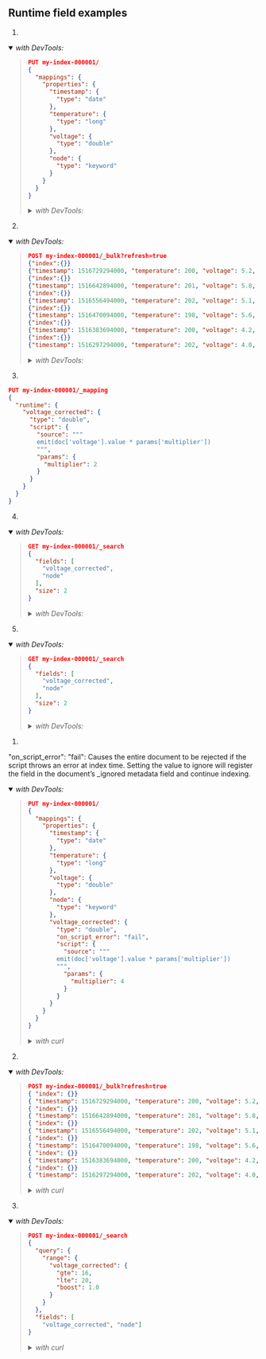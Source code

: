 ## Runtime field examples

1. 

<details open><summary><i>with DevTools:</i></summary><blockquote>

```json
PUT my-index-000001/
{
  "mappings": {
    "properties": {
      "timestamp": {
        "type": "date"
      },
      "temperature": {
        "type": "long"
      },
      "voltage": {
        "type": "double"
      },
      "node": {
        "type": "keyword"
      }
    }
  }
}
```

<details><summary><i>with DevTools:</i></summary>

```json
curl -X PUT "localhost:9200/my-index-000001/?pretty" -H 'Content-Type: application/json' -d'
{
  "mappings": {
    "properties": {
      "timestamp": {
        "type": "date"
      },
      "temperature": {
        "type": "long"
      },
      "voltage": {
        "type": "double"
      },
      "node": {
        "type": "keyword"
      }
    }
  }
}
'
```

</details>

</blockquote></details>


2. 

<details open><summary><i>with DevTools:</i></summary><blockquote>

```json
POST my-index-000001/_bulk?refresh=true
{"index":{}}
{"timestamp": 1516729294000, "temperature": 200, "voltage": 5.2, "node": "a"}
{"index":{}}
{"timestamp": 1516642894000, "temperature": 201, "voltage": 5.8, "node": "b"}
{"index":{}}
{"timestamp": 1516556494000, "temperature": 202, "voltage": 5.1, "node": "a"}
{"index":{}}
{"timestamp": 1516470094000, "temperature": 198, "voltage": 5.6, "node": "b"}
{"index":{}}
{"timestamp": 1516383694000, "temperature": 200, "voltage": 4.2, "node": "c"}
{"index":{}}
{"timestamp": 1516297294000, "temperature": 202, "voltage": 4.0, "node": "c"}
```

<details><summary><i>with DevTools:</i></summary>

```json
curl -X POST "localhost:9200/my-index-000001/_bulk?refresh=true&pretty" -H 'Content-Type: application/json' -d'
{"index":{}}
{"timestamp": 1516729294000, "temperature": 200, "voltage": 5.2, "node": "a"}
{"index":{}}
{"timestamp": 1516642894000, "temperature": 201, "voltage": 5.8, "node": "b"}
{"index":{}}
{"timestamp": 1516556494000, "temperature": 202, "voltage": 5.1, "node": "a"}
{"index":{}}
{"timestamp": 1516470094000, "temperature": 198, "voltage": 5.6, "node": "b"}
{"index":{}}
{"timestamp": 1516383694000, "temperature": 200, "voltage": 4.2, "node": "c"}
{"index":{}}
{"timestamp": 1516297294000, "temperature": 202, "voltage": 4.0, "node": "c"}
'
```

</details>

</blockquote></details>


3. 

```json
PUT my-index-000001/_mapping
{
  "runtime": {
    "voltage_corrected": {
      "type": "double",
      "script": {
        "source": """
        emit(doc['voltage'].value * params['multiplier'])
        """,
        "params": {
          "multiplier": 2
        }
      }
    }
  }
}
```

4. 

<details open><summary><i>with DevTools:</i></summary><blockquote>

```json
GET my-index-000001/_search
{
  "fields": [
    "voltage_corrected",
    "node"
  ],
  "size": 2
}
```

<details><summary><i>with DevTools:</i></summary>

```json
curl -X GET "localhost:9200/my-index-000001/_search?pretty" -H 'Content-Type: application/json' -d'
{
  "fields": [
    "voltage_corrected",
    "node"
  ],
  "size": 2
}
'
```

</details>

</blockquote></details>


5. 

<details open><summary><i>with DevTools:</i></summary><blockquote>

```json
GET my-index-000001/_search
{
  "fields": [
    "voltage_corrected",
    "node"
  ],
  "size": 2
}
```

<details><summary><i>with DevTools:</i></summary>

```json
curl -X PUT "localhost:9200/my-index-000001/_mapping?pretty" -H 'Content-Type: application/json' -d'
{
  "runtime": {
    "voltage_corrected": {
      "type": "double",
      "script": {
        "source": "emit(doc[\u0027voltage\u0027].value * params[\u0027multiplier\u0027])",
        "params": {
          "multiplier": 2
        }
      }
    }
  }
}
'
```

</details>

</blockquote></details>


1. 

 "on_script_error": "fail": Causes the entire document to be rejected if the script throws an error at index time. Setting the value to ignore will register the field in the document’s _ignored metadata field and continue indexing.

<details open><summary><i>with DevTools:</i></summary><blockquote>

```json
PUT my-index-000001/
{
  "mappings": {
    "properties": {
      "timestamp": {
        "type": "date"
      },
      "temperature": {
        "type": "long"
      },
      "voltage": {
        "type": "double"
      },
      "node": {
        "type": "keyword"
      },
      "voltage_corrected": {
        "type": "double",
        "on_script_error": "fail", 
        "script": {
          "source": """
        emit(doc['voltage'].value * params['multiplier'])
        """,
          "params": {
            "multiplier": 4
          }
        }
      }
    }
  }
}
```

<details><summary><i>with curl</i></summary>

```json
curl -X PUT "localhost:9200/my-index-000001/?pretty" -H 'Content-Type: application/json' -d'
{
  "mappings": {
    "properties": {
      "timestamp": {
        "type": "date"
      },
      "temperature": {
        "type": "long"
      },
      "voltage": {
        "type": "double"
      },
      "node": {
        "type": "keyword"
      },
      "voltage_corrected": {
        "type": "double",
        "on_script_error": "fail", 
        "script": {
          "source": "emit(doc[\u0027voltage\u0027].value * params[\u0027multiplier\u0027])",
          "params": {
            "multiplier": 4
          }
        }
      }
    }
  }
}
'
```

</details>

</blockquote></details>


2. 

<details open><summary><i>with DevTools:</i></summary><blockquote>

```json
POST my-index-000001/_bulk?refresh=true
{ "index": {}}
{ "timestamp": 1516729294000, "temperature": 200, "voltage": 5.2, "node": "a"}
{ "index": {}}
{ "timestamp": 1516642894000, "temperature": 201, "voltage": 5.8, "node": "b"}
{ "index": {}}
{ "timestamp": 1516556494000, "temperature": 202, "voltage": 5.1, "node": "a"}
{ "index": {}}
{ "timestamp": 1516470094000, "temperature": 198, "voltage": 5.6, "node": "b"}
{ "index": {}}
{ "timestamp": 1516383694000, "temperature": 200, "voltage": 4.2, "node": "c"}
{ "index": {}}
{ "timestamp": 1516297294000, "temperature": 202, "voltage": 4.0, "node": "c"}
```

<details><summary><i>with curl</i></summary>

```sh
curl -X POST "localhost:9200/my-index-000001/_bulk?refresh=true&pretty" -H 'Content-Type: application/json' -d'
{ "index": {}}
{ "timestamp": 1516729294000, "temperature": 200, "voltage": 5.2, "node": "a"}
{ "index": {}}
{ "timestamp": 1516642894000, "temperature": 201, "voltage": 5.8, "node": "b"}
{ "index": {}}
{ "timestamp": 1516556494000, "temperature": 202, "voltage": 5.1, "node": "a"}
{ "index": {}}
{ "timestamp": 1516470094000, "temperature": 198, "voltage": 5.6, "node": "b"}
{ "index": {}}
{ "timestamp": 1516383694000, "temperature": 200, "voltage": 4.2, "node": "c"}
{ "index": {}}
{ "timestamp": 1516297294000, "temperature": 202, "voltage": 4.0, "node": "c"}
'
```

</details>

</blockquote></details>


3. 

<details open><summary><i>with DevTools:</i></summary><blockquote>

```json
POST my-index-000001/_search
{
  "query": {
    "range": {
      "voltage_corrected": {
        "gte": 16,
        "lte": 20,
        "boost": 1.0
      }
    }
  },
  "fields": [
    "voltage_corrected", "node"]
}
```

<details><summary><i>with curl</i></summary>

```sh
curl -X POST "localhost:9200/my-index-000001/_search?pretty" -H 'Content-Type: application/json' -d'
{
  "query": {
    "range": {
      "voltage_corrected": {
        "gte": 16,
        "lte": 20,
        "boost": 1.0
      }
    }
  },
  "fields": [
    "voltage_corrected", "node"]
}
'
```

</details>

</blockquote></details>

